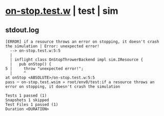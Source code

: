 # [on-stop.test.w](../../../../../../examples/tests/sdk_tests/resource/on-stop.test.w) | test | sim

## stdout.log
```log
[ERROR] if a resource throws an error on stopping, it doesn't crash the simulation | Error: unexpected error!
  --> on-stop.test.w:5:5
  | 
  | inflight class OnStopThrowerBackend impl sim.IResource {
  |   pub onStop() {
5 |     throw "unexpected error!";
  |     ^
at onStop <ABSOLUTE>/on-stop.test.w:5:5
pass ─ on-stop.test.wsim » root/env0/test:if a resource throws an error on stopping, it doesn't crash the simulation

Tests 1 passed (1)
Snapshots 1 skipped
Test Files 1 passed (1)
Duration <DURATION>
```

